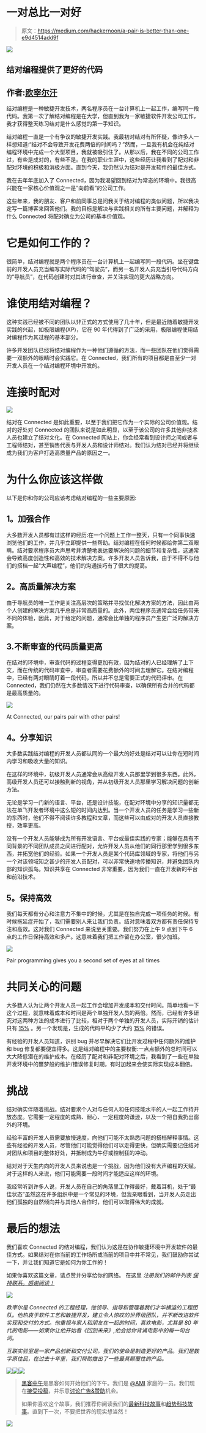 # 一对总比一对好

> 原文：<https://medium.com/hackernoon/a-pair-is-better-than-one-e9d4514add9f>

![](img/250b87276b8b2635d22818afe074c6ac.png)

## 结对编程提供了更好的代码

## 作者:[欧宰尔汗](https://medium.com/u/68cbab1333a5?source=post_page-----e9d4514add9f--------------------------------)

结对编程是一种敏捷开发技术，两名程序员在一台计算机上一起工作，编写同一段代码。我第一次了解结对编程是在大学，但直到我为一家敏捷软件开发公司工作，我才获得整天练习结对是什么感觉的第一手知识。

结对编程一直是一个有争议的敏捷开发实践。我最初对结对有所怀疑，像许多人一样想知道:“结对不会导致开发花费两倍的时间吗？”然而，一旦我有机会在纯结对编程环境中完成一个大型项目，我就被吸引住了。从那以后，我在不同的公司工作过，有些是成对的，有些不是。在我的职业生涯中，这些经历让我看到了配对和非配对环境的积极和消极方面。直到今天，我仍然认为结对是开发软件的最佳方式。

我在去年年底加入了 Connected，因为我渴望回到结对为常态的环境中。我很高兴能在一家核心价值观之一是“向前看”的公司工作。

这些年来，我的朋友、客户和前同事总是问我关于结对编程的类似问题，所以我决定写一篇博客来回答他们。我的目标是解决与实践相关的所有主要问题，并解释为什么 Connected 将配对确立为公司的基本价值观。

# 它是如何工作的？

很简单，结对编程就是两个程序员在一台计算机上一起编写同一段代码。坐在键盘前的开发人员充当编写实际代码的“驾驶员”，而另一名开发人员充当引导代码方向的“导航员”，在代码创建时对其进行审查，并关注实现的更大战略方向。

# 谁使用结对编程？

这种实践已经被不同的团队以非正式的方式使用了几十年，但是最近随着敏捷开发实践的兴起，如极限编程(XP)，它在 90 年代得到了广泛的采用，极限编程使用结对编程作为其过程的基本部分。

许多开发团队已经将结对编程作为一种他们遵循的方法，而一些团队在他们觉得需要一双额外的眼睛时会实践它。在 Connected，我们所有的项目都是由至少一对开发人员在一个结对编程环境中开发的。

# 连接时配对

![](img/aa85daf59fa267f3a9e03e3d3598e784.png)

结对在 Connected 是如此重要，以至于我们把它作为一个实际的公司价值观。结对的好处对 Connected 的团队来说是如此明显，以至于该公司的许多其他非技术人员也建立了结对文化。在 Connected 网站上，你会经常看到设计师之间或者与工程师结对，甚至销售代表与开发人员和设计师结对。我们认为结对已经并将继续成为我们为客户打造高质量产品的原因之一。

# 为什么你应该这样做

以下是你和你的公司应该考虑结对编程的一些主要原因:

## **1。加强合作**

大多数开发人员都有过这样的经历:在一个问题上工作一整天，只有一个同事快速浏览他们的工作，并几乎立即提供一些帮助。结对编程在任何时候都给你第二双眼睛。结对要求程序员大声思考并清楚地表达要解决的问题的细节和复杂性，这通常会导致高度创造性和高效的技术解决方案。许多开发人员告诉我，由于不得不与他们的搭档一起“大声编程”，他们的沟通技巧有了很大的提高。

## **2。高质量解决方案**

由于导航员的唯一工作是关注高层次的策略并寻找优化解决方案的方法，因此由两个人创建的解决方案几乎总是非常高质量的。此外，两位程序员通常会给任务带来不同的体验，因此，对于给定的问题，通常会比单独的程序员产生更广泛的解决方案。

## 3.不断审查的代码质量更高

在结对的环境中，审查代码的过程变得更加有效，因为结对的人已经理解了上下文，而在传统的代码审查中，审查者需要花费额外的时间去理解它。在结对编程中，已经有两对眼睛盯着一段代码，所以并不总是需要正式的代码评审。在 Connected，我们仍然在大多数情况下进行代码审查，以确保所有合并的代码都是最高质量的。

![](img/ac4b9bc577ea6064da71568912ea2605.png)

At Connected, our pairs pair with other pairs!

## **4。分享知识**

大多数实践结对编程的开发人员都认同的一个最大的好处是结对可以让你在短时间内学习和吸收大量的知识。

在这样的环境中，初级开发人员通常会从高级开发人员那里学到很多东西。此外，高级开发人员还可以接触到新的视角，并从初级开发人员那里学习解决问题的创新方法。

无论是学习一门新的语言、平台，还是设计技能，在配对环境中分享的知识量都无法在单飞开发者环境中这么短的时间内达到。当一个开发人员的任务是学习一些新的东西时，他们不得不阅读许多教程和文章，而这些可以由成对的开发人员直接教授，效率更高。

没有一个开发人员能够成为所有开发语言、平台或最佳实践的专家；能够在具有不同背景的不同团队成员之间进行配对，允许开发人员从他们的同行那里学到很多东西，并拓宽他们的经验。如果一个开发人员是某个代码库领域的专家，将他们与另一个对该领域知之甚少的开发人员配对，可以非常快速地传播知识，并避免团队内部的知识孤岛。知识共享在 Connected 非常重要，因为我们一直在开发新的平台和前沿技术。

## **5。保持高效**

我们每天都有分心和注意力不集中的时候，尤其是在独自完成一项任务的时候。有时候拖延症开始了，我们需要别人来让我们负责。结对意味着双方都有责任保持专注和高效。这对我们 Connected 来说至关重要。我们努力在上午 9 点到下午 6 点的工作日保持高效和多产。这意味着我们把工作留在办公室，很少加班。

![](img/0d78d6a0667a1daaee342dee6ddf034d.png)

Pair programming gives you a second set of eyes at all times

# 共同关心的问题

大多数人认为让两个开发人员一起工作会增加开发成本和交付时间。简单地看一下这个过程，就意味着成本和时间是两个单独开发人员的两倍。然而，已经有许多研究对这两种方法的成本进行了比较，相对于两个单独的开发人员，实际开销的估计只有 [15%](https://collaboration.csc.ncsu.edu/laurie/Papers/XPSardinia.PDF) 。另一个发现是，生成的代码平均少了大约 [15%](https://collaboration.csc.ncsu.edu/laurie/Papers/XPSardinia.PDF) 的错误。

有经验的开发人员知道，识别 bug 并尽早解决它们比开发过程中任何额外的维护和 bug 修复都要便宜得多。这是结对编程中的主要权衡:一点点额外的总时间可以大大降低潜在的维护成本。在经历了配对和非配对环境之后，我看到了一些在单独开发环境中的噩梦般的维护/错误修复时期，有时加起来会使实际实现成本翻倍。

# 挑战

结对确实伴随着挑战。结对要求个人对与任何人和任何技能水平的人一起工作持开放态度。它需要一定程度的成熟、耐心、一定程度的谦逊，以及一个把自我扔出窗外的环境。

经验丰富的开发人员需要放慢速度，向他们可能不太熟悉问题的搭档解释事情。这些有经验的开发人员，尽管他们可能觉得他们可以走得更快，但确实需要记住结对对团队和项目的整体好处，并抵制成为牛仔或控制狂的冲动。

结对对于天生内向的开发人员来说也是一个挑战，因为他们没有大声编程的天赋。对于这样的人来说，他们可能需要一段时间才能适应这样的环境。

我经常听到许多人说，开发人员在自己的角落里工作得最好，戴着耳机，处于“最佳状态”虽然这在许多组织中是一个常见的环境，但我亲眼看到，当开发人员走出他们孤独的自然倾向并与其他人合作时，他们可以取得伟大的成就。

# 最后的想法

我们喜欢 Connected 的结对编程，我们认为这是在协作敏捷环境中开发软件的最佳方式。如果结对在你当前的工作场所或当前的项目中并不常见，我们鼓励你尝试一下，并让我们知道它是如何为你工作的！

如果你喜欢这篇文章，请点赞并分享给你的网络。
在这里 *注册我们的邮件列表* [*保持联系。感谢阅读！*](http://eepurl.com/bFBVSD)

![](img/a39a0a51fe6f244f6a0f098fcf11da73.png)

*欧宰尔是 Connected 的工程经理，他领导、指导和管理着我们才华横溢的工程团队。他热衷于软件工艺和敏捷开发，建立令人惊叹的世界级团队，并不断改进软件实现和交付的方式。他重视与家人和朋友在一起的时间，喜欢电影，尤其是 80 年代的电影——如果你让他开始看《回到未来》,他会给你背诵电影中的每一句台词。*

*互联实验室是一家产品创新和交付公司。我们的使命是制造更好的产品。我们是数字原住民，在过去十年里，我们帮助推出了一些最具颠覆性的产品。*

[![](img/50ef4044ecd4e250b5d50f368b775d38.png)](http://bit.ly/HackernoonFB)[![](img/979d9a46439d5aebbdcdca574e21dc81.png)](https://goo.gl/k7XYbx)[![](img/2930ba6bd2c12218fdbbf7e02c8746ff.png)](https://goo.gl/4ofytp)

> [黑客中午](http://bit.ly/Hackernoon)是黑客如何开始他们的下午。我们是 [@AMI](http://bit.ly/atAMIatAMI) 家庭的一员。我们现在[接受投稿](http://bit.ly/hackernoonsubmission)，并乐意[讨论广告&赞助](mailto:partners@amipublications.com)机会。
> 
> 如果你喜欢这个故事，我们推荐你阅读我们的[最新科技故事](http://bit.ly/hackernoonlatestt)和[趋势科技故事](https://hackernoon.com/trending)。直到下一次，不要把世界的现实想当然！

![](img/be0ca55ba73a573dce11effb2ee80d56.png)